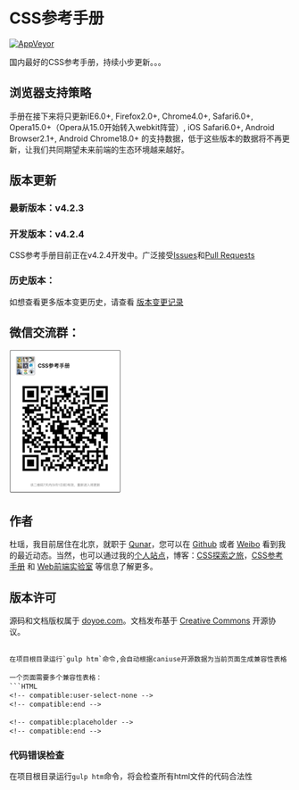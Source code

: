 # CSS参考手册

[![AppVeyor](https://img.shields.io/appveyor/ci/gucong3000/css-book.svg)](https://ci.appveyor.com/project/gucong3000/css-book)

国内最好的CSS参考手册，持续小步更新。。。

## 浏览器支持策略

手册在接下来将只更新IE6.0+, Firefox2.0+, Chrome4.0+, Safari6.0+, Opera15.0+（Opera从15.0开始转入webkit阵营）, iOS Safari6.0+, Android Browser2.1+, Android Chrome18.0+ 的支持数据，低于这些版本的数据将不再更新，让我们共同期望未来前端的生态环境越来越好。

## 版本更新

### 最新版本：v4.2.3

### 开发版本：v4.2.4

CSS参考手册目前正在v4.2.4开发中。广泛接受[Issues](https://github.com/gucong3000/css-book/issues)和[Pull Requests](https://github.com/gucong3000/css-book/pulls)


### 历史版本：

如想查看更多版本变更历史，请查看 [版本变更记录](http://css.doyoe.com/introduction/change-list.htm)

## 微信交流群：

![CSS参考手册微信交流群](images/wechat.png)

## 作者

杜瑶，我目前居住在北京，就职于 [Qunar](http://www.qunar.com)，您可以在 [Github](https://github.com/doyoe) 或者 [Weibo](http://weibo.com/doyoe) 看到我的最近动态。当然，也可以通过我的[个人站点](http://www.doyoe.com)，博客：[CSS探索之旅](http://blog.doyoe.com)，[CSS参考手册](http://css.doyoe.com) 和 [Web前端实验室](http://demo.doyoe.com) 等信息了解更多。


## 版本许可

源码和文档版权属于 [doyoe.com](http://www.doyoe.com)。文档发布基于 [Creative Commons](http://creativecommons.org/licenses/by/4.0/) 开源协议。

<!--
## 构建工具安装与使用

1. 安装[Node.js](http://nodejs.org/download/)，安装后可能需要重启电脑
1. 命令行运行`npm install -g gulp `
1. 将安装源设置为中国地区，否则会很慢 `npm config set registry http://registry.cnpmjs.org/ --global`
1. 项目根目录运行`npm install`

### 编译chm

1. windows下安装[HTML Help Workshop](http://download.microsoft.com/download/0/A/9/0A939EF6-E31C-430F-A3DF-DFAE7960D564/htmlhelp.exe)
1. 在项目根目录运行`gulp chm`命令

如果编译失败，请尝试拷贝`hhc.exe`到项目目录下

### 自动获取[caniuse](http://caniuse.com/)数据

在htm中添加如下注释

```HTML
<!-- compatible:start -->
<!-- compatible:end -->
```

在项目根目录运行`gulp htm`命令,会自动根据caniuse开源数据为当前页面生成兼容性表格

一个页面需要多个兼容性表格：
```HTML
<!-- compatible:user-select-none -->
<!-- compatible:end -->

<!-- compatible:placeholder -->
<!-- compatible:end -->
```

### 代码错误检查

在项目根目录运行`gulp htm`命令，将会检查所有html文件的代码合法性
